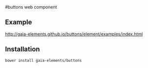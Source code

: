 #buttons web component

## Example

http://gaia-elements.github.io/buttons/element/examples/index.html

## Installation
```
bower install gaia-elements/buttons
```
